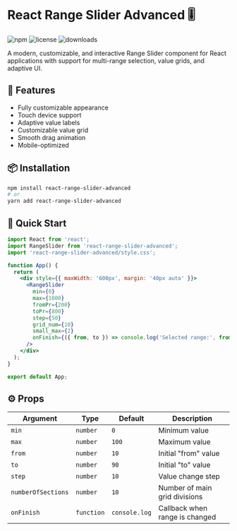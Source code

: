 # React Range Slider Advanced 🎚️

![npm](https://img.shields.io/npm/v/react-range-slider-advanced)
![license](https://img.shields.io/npm/l/react-range-slider-advanced)
![downloads](https://img.shields.io/npm/dm/react-range-slider-advanced)

A modern, customizable, and interactive Range Slider component for React applications with support for multi-range selection, value grids, and adaptive UI.

## 🌟 Features

- Fully customizable appearance
- Touch device support
- Adaptive value labels
- Customizable value grid
- Smooth drag animation
- Mobile-optimized

## 📦 Installation

```bash
npm install react-range-slider-advanced
# or
yarn add react-range-slider-advanced
```

## 🚀 Quick Start
```jsx
import React from 'react';
import RangeSlider from 'react-range-slider-advanced';
import 'react-range-slider-advanced/style.css';

function App() {
  return (
    <div style={{ maxWidth: '600px', margin: '40px auto' }}>
      <RangeSlider
        min={0}
        max={1000}
        fromPr={200}
        toPr={800}
        step={50}
        grid_num={10}
        small_max={2}
        onFinish={({ from, to }) => console.log('Selected range:', from, to)}
      />
    </div>
  );
}

export default App;
```

## ⚙️ Props

|      Argument      |    Type   |  Default     |           Description            |
|--------------------|-----------|--------------|----------------------------------|
| `min`              | `number`  | `0`          | Minimum value                    |
| `max`              | `number`  | `100`        | Maximum value                    |
| `from`             | `number`  | `10`         | Initial "from" value             |
| `to`               | `number`  | `90`         | Initial "to" value               |
| `step`             | `number`  | `10`         | Value change step                |
| `numberOfSections` | `number`  | `10`         | Number of main grid divisions    |
| `onFinish`         | `function`| `console.log`| Callback when range is changed   |
